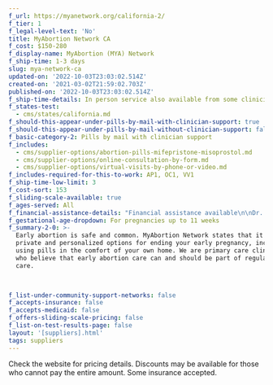 ```yaml
---
f_url: https://myanetwork.org/california-2/
f_tier: 1
f_legal-level-text: 'No'
title: MyAbortion Network CA
f_cost: $150-280
f_display-name: MyAbortion (MYA) Network
f_ship-time: 1-3 days
slug: mya-network-ca
updated-on: '2022-10-03T23:03:02.514Z'
created-on: '2021-03-02T21:59:02.703Z'
published-on: '2022-10-03T23:03:02.514Z'
f_ship-time-details: In person service also available from some clinicians.
f_states-test:
  - cms/states/california.md
f_should-this-appear-under-pills-by-mail-with-clinician-support: true
f_should-this-appear-under-pills-by-mail-without-clinician-support: false
f_basic-category-2: Pills by mail with clinician support
f_includes:
  - cms/supplier-options/abortion-pills-mifepristone-misoprostol.md
  - cms/supplier-options/online-consultation-by-form.md
  - cms/supplier-options/virtual-visits-by-phone-or-video.md
f_includes-required-for-this-to-work: AP1, OC1, VV1
f_ship-time-low-limit: 3
f_cost-sort: 153
f_sliding-scale-available: true
f_ages-served: All
f_financial-assistance-details: "Financial assistance available\n\nDr. Gomez accepts CA\_Medicaid"
f_gestational-age-dropdown: For pregnancies up to 11 weeks
f_summary-2-0: >-
  Early abortion is safe and common. MyAbortion Network states that it offers
  private and personalized options for ending your early pregnancy, including by
  using pills in the comfort of your own home. We are primary care clinicians
  who believe that early abortion care can and should be part of regular medical
  care.


  ‍
f_list-under-community-support-networks: false
f_accepts-insurance: false
f_accepts-medicaid: false
f_offers-sliding-scale-pricing: false
f_list-on-test-results-page: false
layout: '[suppliers].html'
tags: suppliers
---
```


Check the website for pricing details. Discounts may be available for those who cannot pay the entire amount. Some insurance accepted.
